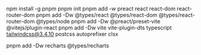 npm install -g pnpm
pnpm init
pnpm add -w preact react react-dom react-router-dom
pnpm add -Dw @types/react @types/react-dom @types/react-router-dom @types/node 
pnpm add -Dw @preact/preset-vite @vitejs/plugin-react
pnpm add -Dw vite vite-plugin-dts typescript tailwindcss@3.4.10 postcss autoprefixer clsx

pnpm add -Dw recharts @types/recharts